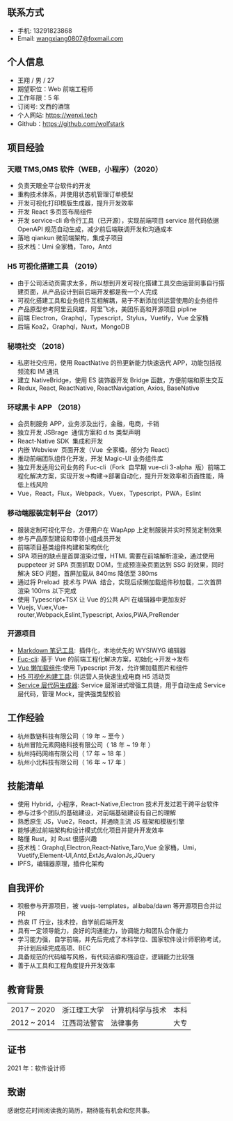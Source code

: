 ## 联系方式

- 手机: 13291823868
- Email: wangxiang0807@foxmail.com

## 个人信息

- 王翔 / 男 / 27
- 期望职位：Web 前端工程师
- 工作年限：5 年
- 订阅号: 文西的酒馆
- 个人网站: https://wenxi.tech
- Github：https://github.com/wolfstark

## 项目经验

### 天眼 TMS,OMS 软件（WEB，小程序）（2020）

- 负责天眼全平台软件的开发
- 重构技术体系，并使用状态机管理订单模型
- 开发可视化打印模版生成器，提升开发效率
- 开发 React 多页签布局组件
- 开发 service-cli 命令行工具（已开源），实现前端项目 service 层代码依据 OpenAPI 规范自动生成，减少前后端联调开发和沟通成本
- 落地 qiankun 微前端架构，集成子项目
- 技术栈：Umi 全家桶，Taro，Antd

### H5 可视化搭建工具 （2019）

- 由于公司活动页需求太多，所以想到开发可视化搭建工具交由运营同事自行搭建页面，从产品设计到前后端开发都是我一个人完成
- 可视化搭建工具和业务组件互相解耦，易于不断添加供运营使用的业务组件
- 产品原型参考阿里云凤蝶，阿里飞冰，美团乐高和开源项目 pipline
- 前端 Electron，Graphql，Typescript，Stylus，Vuetify，Vue 全家桶
- 后端 Koa2，Graphql，Nuxt，MongoDB

### 秘境社交 （2018）

- 私密社交应用，使用 ReactNative 的热更新能力快速迭代 APP，功能包括视频流和 IM 通讯
- 建立 NativeBridge，使用 ES 装饰器开发 Bridge 函数，方便前端和原生交互
- Redux, React, ReactNative, ReactNavigation, Axios, BaseNative

### 环球黑卡 APP （2018）

- 会员制服务 APP，业务涉及出行，金融，电商，卡销
- 独立开发 JSBrage  通信方案和 d.ts 类型声明
- React-Native SDK  集成和开发
- 内嵌 Webview  页面开发（Vue  全家桶，部分为 React）
- 推动前端团队组件化开发，开发 Magic-UI 业务组件库
- 独立开发适用公司业务的 Fuc-cli（Fork  自早期 vue-cli 3-alpha  版）前端工程化解决方案，实现开发->构建->部署自动化，提升开发效率和页面性能，降低上线风险
- Vue，React，Flux，Webpack，Vuex，Typescript，PWA，Eslint

### 移动端服装定制平台（2017）

- 服装定制可视化平台，方便用户在 WapApp 上定制服装并实时预览定制效果
- 参与产品原型建设和带领小组成员开发
- 前端项目基类组件构建和架构优化
- SPA 项目的缺点是首屏渲染过慢，HTML 需要在前端解析渲染，通过使用 puppeteer 对 SPA 页面抓取 DOM，生成预渲染页面达到 SSG 的效果，同时解决 SEO 问题，首屏加载从 840ms 降低至 380ms
- 通过将 Preload  技术与 PWA  结合，实现后续懒加载组件秒加载，二次首屏渲染 100ms 以下完成
- 使用 Typescript+TSX 让 Vue 的公共 API 在编辑器中更加友好
- Vuejs, Vuex,Vue-router,Webpack,Eslint,Typescript, Axios,PWA,PreRender

### 开源项目

- [Markdown 笔记工具][1]:  插件化，本地优先的 WYSIWYG 编辑器
- [Fuc-cli][2]: 基于 Vue 的前端工程化解决方案，初始化->开发->发布
- [Vue 懒加载组件][3]:使用 Typescript 开发，允许懒加载图片和组件
- [H5 可视化构建工具][4]: 供运营人员快速生成电商 H5 活动页
- [Service 层代码生成器][5]: Service 层渐进式增强工具链，用于自动生成 Service 层代码，管理 Mock，提供强类型校验

## 工作经验

- 杭州数链科技有限公司（ 19 年 ~ 至今 ）
- 杭州冒险元素网络科技有限公司（ 18 年 ~ 19 年 ）
- 杭州持码网络有限公司（ 17 年 ~ 18 年 ）
- 杭州小北科技有限公司（ 16 年 ~ 17 年 ）

## 技能清单

- 使用 Hybrid，小程序，React-Native,Electron 技术开发过若干跨平台软件
- 参与过多个团队的基础建设，对前端基础建设有自己的理解
- 熟悉原生 JS，Vue2，React，并通晓主流 JS 框架和模板引擎
- 能够通过前端架构和设计模式优化项目并提升开发效率
- 略懂 Rust，对 Rust 很感兴趣
- 技术栈：Graphql,Electron,React-Native,Taro,Vue 全家桶，Umi，Vuetify,Element-UI,Antd,ExtJs,AvalonJs,JQuery
- IPFS，编辑器原理，插件化架构

## 自我评价

- 积极参与开源项目，被 vuejs-templates，alibaba/dawn 等开源项目合并过 PR
- 热衷 IT 行业，技术控，自学前后端开发
- 具有一定领导能力，良好的沟通能力，协调能力和团队合作能力
- 学习能力强，自学前端，并先后完成了本科学位、国家软件设计师职称考试，并计划后续完成高项、BEC
- 具备规范的代码编写风格，有代码洁癖和强迫症，逻辑能力比较强
- 善于从工具和工程角度提升开发效率

## 教育背景

|             |              |                  |      |
| ----------- | ------------ | ---------------- | ---- |
| 2017 ~ 2020 | 浙江理工大学 | 计算机科学与技术 | 本科 |
| 2012 ~ 2014 | 江西司法警官 | 法律事务         | 大专 |

## 证书

2021 年：软件设计师

## 致谢

感谢您花时间阅读我的简历，期待能有机会和您共事。

[1]: https://github.com/wolfstark/neuron
[2]: https://github.com/wolfstark/fuc-cli
[3]: https://github.com/wolfstark/vue-better-lazyload
[4]: https://github.com/wolfstark/mofang
[5]: https://github.com/wolfstark/service-cli
